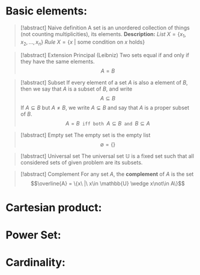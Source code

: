 # Basic elements:

> [!abstract] Naive definition
> A set is an unordered collection of things (not counting multiplicities), its elements.
> **Description:**
> *List* $X = \{x_{1}, x_{2},..., x_{n}\}$
> *Rule* $X = \{x\ |$ some condition on $x$ holds$\}$

> [!abstract] Extension Principal (Leibniz)
> Two sets equal if and only if they have the same elements.
> $$A=B$$

>[!abstract] Subset
>If every element of a set $A$ is also a element of $B$, then we say that $A$ is a subset of $B$, and write $$A\subseteq B$$
>If $A\subseteq B$ but $A\neq B$, we write $A\subsetneq B$ and say that $A$ is a proper subset of $B$.
>$$A=B \texttt{ iff both } A\subseteq B \texttt{ and } B\subseteq A$$

>[!abstract] Empty set
>The empty set is the empty list $$\emptyset = \{\}$$

>[!abstract] Universal set
>The universal set $\mathbb{U}$ is a fixed set such that all considered sets of  given problem are its subsets.

>[!abstract] Complement
>For any set $A$, the **complement** of $A$ is the set $$\overline{A} = \{x\ |\ x\in \mathbb{U} \wedge x\not\in A\}$$
# Cartesian product:
# Power Set:
# Cardinality: